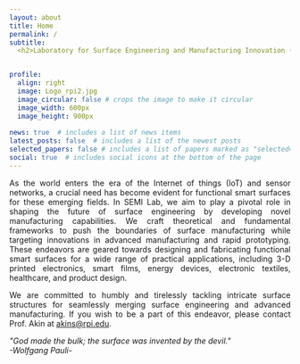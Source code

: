 ```yaml
---
layout: about
title: Home
permalink: /
subtitle: 
  <h2>Laboratory for Surface Engineering and Manufacturing Innovation (SEMI) </h2>


profile:
  align: right
  image: Logo_rpi2.jpg
  image_circular: false # crops the image to make it circular
  image_width: 600px
  image_height: 900px
     
news: true  # includes a list of news items
latest_posts: false  # includes a list of the newest posts
selected_papers: false # includes a list of papers marked as "selected={true}"
social: true  # includes social icons at the bottom of the page
---
```


<style>
  .justified-text {
    text-align: justify;
  }
</style>

<body>

<p class="justified-text">
  As the world enters the era of the Internet of things (IoT) and sensor networks, a crucial need has become evident for functional smart surfaces for these emerging fields. In SEMI Lab, we aim to play a pivotal role in shaping the future of surface engineering by developing novel manufacturing capabilities. We craft theoretical and fundamental frameworks to push the boundaries of surface manufacturing while targeting innovations in advanced manufacturing and rapid prototyping. These endeavors are geared towards designing and fabricating functional smart surfaces for a wide range of practical applications, including 3-D printed electronics, smart films, energy devices, electronic textiles, healthcare, and product design. 
<p class="justified-text">


<p class="justified-text">
  We are committed to humbly and tirelessly tackling intricate surface structures for seamlessly merging surface engineering and advanced manufacturing. If you wish to be a part of this endeavor, please contact Prof. Akin at <a href="mailto:akins@rpi.edu">akins@rpi.edu</a>. </p>  
  <p class="justified-text">
  <i>"God made the bulk; the surface was invented by the devil."</i>
  <br>
  <i>-Wolfgang Pauli-</i>
  </p>  